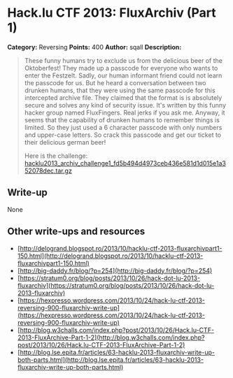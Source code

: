 # Hack.lu CTF 2013: FluxArchiv (Part 1)

**Category:** Reversing
**Points:** 400
**Author:** sqall
**Description:**

> These funny humans try to exclude us from the delicious beer of the Oktoberfest! They made up a passcode for everyone who wants to enter the Festzelt. Sadly, our human informant friend could not learn the passcode for us. But he heard a conversation between two drunken humans, that they were using the same passcode for this intercepted archive file. They claimed that the format is is absolutely secure and solves any kind of security issue. It's written by this funny hacker group named FluxFingers. Real jerks if you ask me. Anyway, it seems that the capability of drunken humans to remember things is limited. So they just used a 6 character passcode with only numbers and upper-case letters. So crack this passcode and get our ticket to their delicious german beer!
> 
> Here is the challenge: [hacklu2013_archiv_challenge1_fd5b494d4973ceb436e581d1d015e1a352078dec.tar.gz](hacklu2013_archiv_challenge1_fd5b494d4973ceb436e581d1d015e1a352078dec.tar.gz)

## Write-up

None

## Other write-ups and resources

* [http://delogrand.blogspot.ro/2013/10/hacklu-ctf-2013-fluxarchivpart1-150.html](http://delogrand.blogspot.ro/2013/10/hacklu-ctf-2013-fluxarchivpart1-150.html)
* [http://big-daddy.fr/blog/?p=254](http://big-daddy.fr/blog/?p=254)
* [https://stratum0.org/blog/posts/2013/10/26/hack-dot-lu-2013-fluxarchiv](https://stratum0.org/blog/posts/2013/10/26/hack-dot-lu-2013-fluxarchiv)
* [https://hexpresso.wordpress.com/2013/10/24/hack-lu-ctf-2013-reversing-900-fluxarchiv-write-up](https://hexpresso.wordpress.com/2013/10/24/hack-lu-ctf-2013-reversing-900-fluxarchiv-write-up)
* [http://blog.w3challs.com/index.php?post/2013/10/26/Hack.lu-CTF-2013-FluxArchive-Part-1-2](http://blog.w3challs.com/index.php?post/2013/10/26/Hack.lu-CTF-2013-FluxArchive-Part-1-2)
* [http://blog.lse.epita.fr/articles/63-hacklu-2013-fluxarchiv-write-up-both-parts.html](http://blog.lse.epita.fr/articles/63-hacklu-2013-fluxarchiv-write-up-both-parts.html)